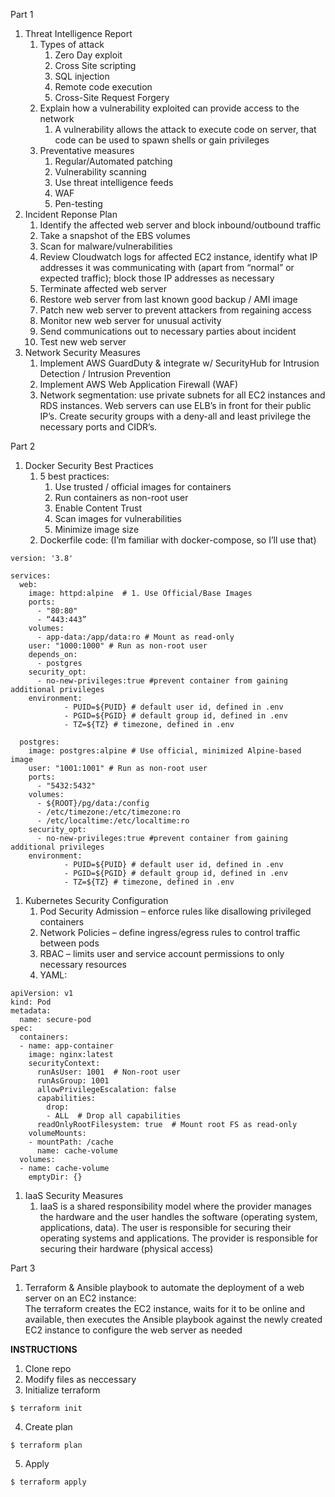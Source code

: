 Part 1

1. Threat Intelligence Report
    1. Types of attack
        1. Zero Day exploit
        2. Cross Site scripting
        3. SQL injection
        4. Remote code execution
        5. Cross-Site Request Forgery
    2. Explain how a vulnerability exploited can provide access to the network
        1. A vulnerability allows the attack to execute code on server, that code can be used to spawn shells or gain privileges
    3. Preventative measures
        1. Regular/Automated patching
        2. Vulnerability scanning
        3. Use threat intelligence feeds
        4. WAF
        5. Pen-testing
2. Incident Reponse Plan
    1. Identify the affected web server and block inbound/outbound traffic
    2. Take a snapshot of the EBS volumes
    3. Scan for malware/vulnerabilities
    4. Review Cloudwatch logs for affected EC2 instance, identify what IP addresses it was communicating with (apart from “normal” or expected traffic); block those IP addresses as necessary
    5. Terminate affected web server
    6. Restore web server from last known good backup / AMI image
    7. Patch new web server to prevent attackers from regaining access
    8. Monitor new web server for unusual activity
    9. Send communications out to necessary parties about incident
    10. Test new web server
3. Network Security Measures
    1. Implement AWS GuardDuty & integrate w/ SecurityHub for Intrusion Detection / Intrusion Prevention
    2. Implement AWS Web Application Firewall (WAF)
    3. Network segmentation: use private subnets for all EC2 instances and RDS instances. Web servers can use ELB’s in front for their public IP’s. Create security groups with a deny-all and least privilege the necessary ports and CIDR’s.

Part 2

1. Docker Security Best Practices
    1. 5 best practices:  
        1. Use trusted / official images for containers
        2. Run containers as non-root user
        3. Enable Content Trust
        4. Scan images for vulnerabilities
        5. Minimize image size
    2. Dockerfile code: (I’m familiar with docker-compose, so I’ll use that)

~~~ 
version: '3.8'

services:
  web: 
    image: httpd:alpine  # 1. Use Official/Base Images
    ports:
      - "80:80"
      - “443:443”
    volumes:
      - app-data:/app/data:ro # Mount as read-only
    user: "1000:1000" # Run as non-root user
    depends_on:
      - postgres
    security_opt:
      - no-new-privileges:true #prevent container from gaining additional privileges 
    environment:
            - PUID=${PUID} # default user id, defined in .env
            - PGID=${PGID} # default group id, defined in .env
            - TZ=${TZ} # timezone, defined in .env

  postgres: 
    image: postgres:alpine # Use official, minimized Alpine-based image
    user: "1001:1001" # Run as non-root user
    ports:
      - "5432:5432"
    volumes:
      - ${ROOT}/pg/data:/config
      - /etc/timezone:/etc/timezone:ro
      - /etc/localtime:/etc/localtime:ro
    security_opt:
      - no-new-privileges:true #prevent container from gaining additional privileges
    environment:
            - PUID=${PUID} # default user id, defined in .env
            - PGID=${PGID} # default group id, defined in .env
            - TZ=${TZ} # timezone, defined in .env

~~~
1. Kubernetes Security Configuration
    1. Pod Security Admission – enforce rules like disallowing privileged containers
    2. Network Policies – define ingress/egress rules to control traffic between pods
    3. RBAC – limits user and service account permissions to only necessary resources
    4. YAML:  

~~~
apiVersion: v1
kind: Pod
metadata:
  name: secure-pod
spec:
  containers:
  - name: app-container
    image: nginx:latest
    securityContext:
      runAsUser: 1001  # Non-root user
      runAsGroup: 1001
      allowPrivilegeEscalation: false
      capabilities:
        drop:
        - ALL  # Drop all capabilities
      readOnlyRootFilesystem: true  # Mount root FS as read-only
    volumeMounts:
    - mountPath: /cache
      name: cache-volume
  volumes:
  - name: cache-volume
    emptyDir: {}

~~~
1. IaaS Security Measures
    1. IaaS is a shared responsibility model where the provider manages the hardware and the user handles the software (operating system, applications, data). The user is responsible for securing their operating systems and applications. The provider is responsible for securing their hardware (physical access)

Part 3

1. Terraform & Ansible playbook to automate the deployment of a web server on an EC2 instance:  
    The terraform creates the EC2 instance, waits for it to be online and available, then executes the Ansible playbook against the newly created EC2 instance to configure the web server as needed

**INSTRUCTIONS**
1. Clone repo
2. Modify files as neccessary
3. Initialize terraform
~~~
$ terraform init
~~~
4. Create plan
~~~
$ terraform plan
~~~
5. Apply
~~~
$ terraform apply
~~~


